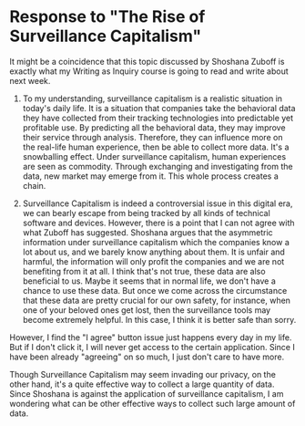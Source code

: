 # Response to "The Rise of Surveillance Capitalism"

It might be a coincidence that this topic discussed by Shoshana Zuboff is exactly what my Writing as Inquiry course is going to read and write about next week.

1. To my understanding, surveillance capitalism is a realistic situation in today's daily life.
It is a situation that companies take the behavioral data they have collected from their tracking technologies into predictable yet profitable use. By predicting all the behavioral data, they may improve their service through analysis. Therefore, they can influence more on the real-life human experience, then be able to collect more data. It's a snowballing effect.
Under surveillance capitalism, human experiences are seen as commodity. Through exchanging and investigating from the data, new market may emerge from it. This whole process creates a chain.

2. Surveillance Capitalism is indeed a controversial issue in this digital era, we can bearly escape from being tracked by all kinds of technical software and devices. However, there is a point that I can not agree with what Zuboff has suggested.
Shoshana argues that the asymmetric information under surveillance capitalism which the companies know a lot about us, and we barely know anything about them. It is unfair and harmful, the information will only profit the companies and we are not benefiting from it at all. I think that's not true, these data are also beneficial to us. Maybe it seems that in normal life, we don't have a chance to use these data. But once we come across the circumstance that these data are pretty crucial for our own safety, for instance, when one of your beloved ones get lost, then the surveillance tools may become extremely helpful. In this case, I think it is better safe than sorry.

However, I find the "I agree" button issue just happens every day in my life. But if I don't click it, I will never get access to the certain application. Since I have been already "agreeing" on so much, I just don't care to have more.

Though Surveillance Capitalism may seem invading our privacy, on the other hand, it's a quite effective way to collect a large quantity of data. Since Shoshana is against the application of surveillance capitalism, I am wondering what can be other effective ways to collect such large amount of data.
